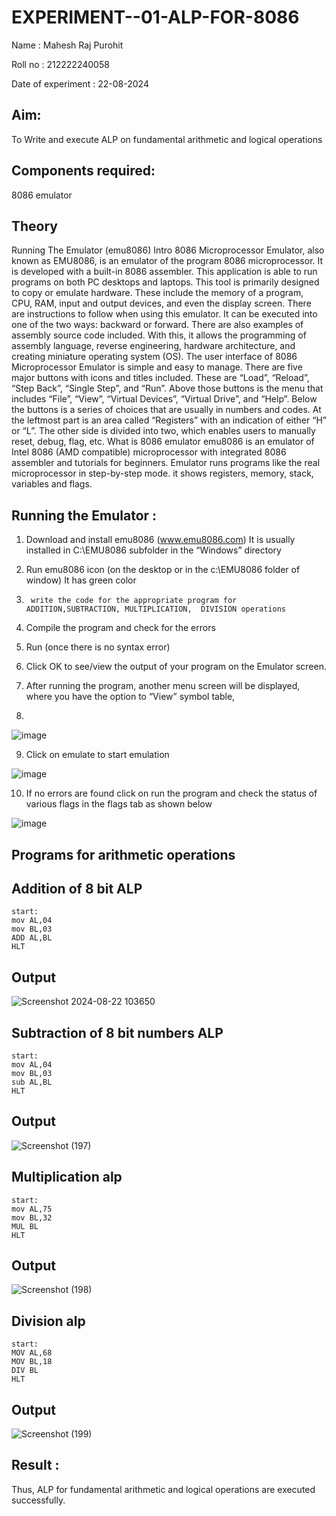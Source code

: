 # EXPERIMENT--01-ALP-FOR-8086
Name : Mahesh Raj Purohit

Roll no : 212222240058

Date of experiment : 22-08-2024





## Aim: 
To Write and execute ALP on fundamental arithmetic and logical operations
## Components required: 
8086  emulator 
## Theory 
Running The Emulator (emu8086) Intro 8086 Microprocessor Emulator, also known as EMU8086, is an emulator of the program 8086 microprocessor. It is developed with a built-in 8086 assembler. This application is able to run programs on both PC desktops and laptops. This tool is primarily designed to copy or emulate hardware. These include the memory of a program, CPU, RAM, input and output devices, and even the display screen. There are instructions to follow when using this emulator. It can be executed into one of the two ways: backward or forward. There are also examples of assembly source code included. With this, it allows the programming of assembly language, reverse engineering, hardware architecture, and creating miniature operating system (OS). The user interface of 8086 Microprocessor Emulator is simple and easy to manage. There are five major buttons with icons and titles included. These are “Load”, “Reload”, “Step Back”, “Single Step”, and “Run”. Above those buttons is the menu that includes “File”, “View”, “Virtual Devices”, “Virtual Drive”, and “Help”. Below the buttons is a series of choices that are usually in numbers and codes. At the leftmost part is an area called “Registers” with an indication of either “H” or “L”. The other side is divided into two, which enables users to manually reset, debug, flag, etc. What is 8086 emulator emu8086 is an emulator of Intel 8086 (AMD compatible) microprocessor with integrated 8086 assembler and tutorials for beginners. Emulator runs programs like the real microprocessor in step-by-step mode. it shows registers, memory, stack, variables and flags.


 ## Running the Emulator :
1.	Download and install emu8086 (www.emu8086.com) It is usually installed in C:\EMU8086 subfolder in the “Windows” directory
2.	  Run  emu8086 icon (on the desktop or in the c:\EMU8086 folder of window) It has green color 
 
 
3.		write the code for the appropriate program for ADDITION,SUBTRACTION, MULTIPLICATION,  DIVISION operations 

4.	 Compile the program and check for the errors 
5.	Run (once there is no syntax error) 

6.	Click OK to see/view the output of your program on the Emulator screen. 


7.	After running the program, another menu screen will be displayed, where you have the option to “View” symbol table,
8.	 


![image](https://user-images.githubusercontent.com/36288975/189273263-d65baae9-4b8f-4723-afb3-c0ffa4052b04.png)











9.	Click on emulate to start emulation 








![image](https://user-images.githubusercontent.com/36288975/189273273-9bb36ec1-e2e8-4892-8d35-37707332bfdc.png)








10.	If no errors are found click on run the program and check the status of various flags in the flags tab as shown below 






![image](https://user-images.githubusercontent.com/36288975/189273277-113a2a33-4a40-4ff8-95a5-ecd3a1f504fe.png)







## Programs for arithmetic  operations

## Addition  of 8 bit ALP 
```
start:
mov AL,04
mov BL,03
ADD AL,BL
HLT
```
## Output  

![Screenshot 2024-08-22 103650](https://github.com/user-attachments/assets/ad78eef6-4968-421c-b411-38cdc5427989)

 
## Subtraction   of 8 bit numbers  ALP 
```
start:
mov AL,04
mov BL,03
sub AL,BL
HLT
``` 
## Output  
![Screenshot (197)](https://github.com/user-attachments/assets/971a3d72-a4c8-4b74-8a9a-58b294332342)


## Multiplication alp 
```
start:
mov AL,75
mov BL,32
MUL BL
HLT
```
## Output  

![Screenshot (198)](https://github.com/user-attachments/assets/60a1ff30-ddbc-4ea7-822e-6fce1660fa27)


## Division alp 
```
start:
MOV AL,68
MOV BL,18
DIV BL
HLT
```
## Output  

![Screenshot (199)](https://github.com/user-attachments/assets/4224c778-8600-4351-a5ba-59536f1a9692)



## Result :
 Thus, ALP for fundamental arithmetic and logical operations are executed successfully.








